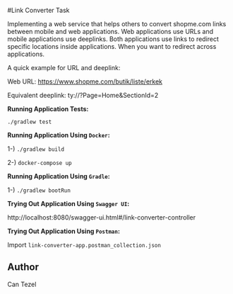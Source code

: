#Link Converter Task

Implementing a web service that helps others to convert shopme.com links between mobile and web applications. Web applications use URLs and mobile applications use deeplinks. Both applications use links to redirect specific locations inside applications. When you want to redirect across applications.

A quick example for URL and deeplink:

Web URL: https://www.shopme.com/butik/liste/erkek

Equivalent deeplink: ty://?Page=Home&SectionId=2

**Running Application Tests:**

`./gradlew test`

**Running Application Using `Docker`:**

1-) `./gradlew build`

2-) `docker-compose up`

**Running Application Using `Gradle`:**

1-) `./gradlew bootRun`

**Trying Out Application Using `Swagger UI`:**

http://localhost:8080/swagger-ui.html#/link-converter-controller

**Trying Out Application Using `Postman`:**

Import 
`link-converter-app.postman_collection.json
`

## Author
Can Tezel
